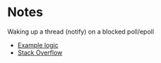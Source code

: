 # Notes

Waking up a thread (notify) on a blocked poll/epoll

* [Example logic](https://github.com/smol-rs/polling/blob/952fccb2f56fbc6eaf7d6d80de5e6704a76f4c21/src/epoll.rs#L185)
* [Stack Overflow](https://stackoverflow.com/questions/12050072/how-to-wake-up-a-thread-being-blocked-by-select-poll-poll-function-from-anothe)